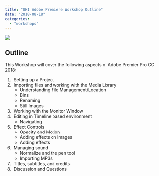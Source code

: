 ```yaml
---
title: "UHI Adobe Premiere Workshop Outline"
date: "2018-08-18"
categories: 
  - "workshops"
---
```


![](blob:https://sandbox.idre.ucla.edu/1958375f-084b-46c5-8629-308ca4a2a9b1)

## Outline

This Workshop will cover the following aspects of Adobe Premier Pro CC 2018:

1.  Setting up a Project
2.  Importing files and working with the Media Library
    - Understanding File Management/Location
    - Bins
    - Renaming
    - Still Images
3.  Working with the Monitor Window
4.  Editing in Timeline based environment
    - Navigating
5.  Effect Controls
    - Opacity and Motion
    - Adding effects on Images
    - Adding effects
6.  Managing sound
    - Normalize and the pen tool
    - Importing MP3s
7.  Titles, subtitles, and credits
8.  Discussion and Questions
